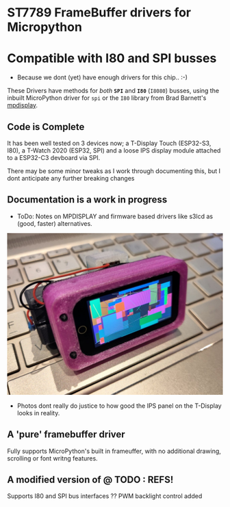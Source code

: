 # ST7789 FrameBuffer drivers for Micropython
# Compatible with I80 and SPI busses
* Because we dont (yet) have enough drivers for this chip.. :-)

These Drivers have methods for *both* **`SPI`** and **`I80`** (`I8080`) busses, using the inbuilt MicroPython driver for `spi` or the `I80` library from Brad Barnett's [mpdisplay](https://github.com/bdbarnett/mpdisplay).

## Code is Complete
It has been well tested on 3 devices now; a T-Display Touch (ESP32-S3, I80), a T-Watch 2020 (ESP32, SPI) and a loose IPS display module attached to a ESP32-C3 devboard via SPI.

There may be some minor tweaks as I work through documenting this, but I dont anticipate any further breaking changes

## Documentation is a work in progress
- ToDo: Notes on MPDISPLAY and firmware based drivers like s3lcd as (good, faster) alternatives.

[![Demos](doc/tdisplay2.jpg)](doc/tdisplay2.jpg)
* Photos dont really do justice to how good the IPS panel on the T-Display looks in reality.

## A 'pure' framebuffer driver
Fully supports MicroPython's built in frameuffer, with no additional drawing, scrolling or font writng features.

## A modified version of @ TODO : REFS!
Supports I80 and SPI bus interfaces
?? PWM backlight control added
